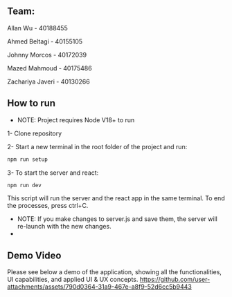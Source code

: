 ## Team:
Allan Wu - 40188455   

Ahmed Beltagi - 40155105		
  
  
  Johnny Morcos - 40172039	
  
  
  Mazed Mahmoud - 40175486	
 
  
  Zachariya Javeri - 40130266
  
## How to run
- NOTE: Project requires Node V18+ to run

1- Clone repository 

2- Start a new terminal in the root folder of the project and run:
```PowerShell
npm run setup
```

3- To start the server and react:
```PowerShell
npm run dev
```

This script will run the server and the react app in the same terminal. To end the processes, press ctrl+C.

- NOTE: If you make changes to server.js and save them, the server will re-launch with the new changes.
- 
## Demo Video
Please see below a demo of the application, showing all the functionalities, UI capabilities, and applied UI & UX concepts.
https://github.com/user-attachments/assets/790d0364-31a9-467e-a8f9-52d6cc5b9443




